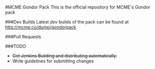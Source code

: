 #MCME Gondor Pack
This is the official repository for MCME's Gondor pack

###Dev Builds
Latest _dev_ builds of the pack can be found at http://mcme.co/dump/gondorpack

###Pull Requests


###TODO
- ~~Get Jenkins Building and distributing automatically.~~
- Write guidelines for submitting changes